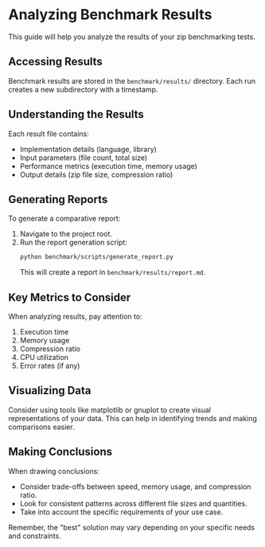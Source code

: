 # Analyzing Benchmark Results

This guide will help you analyze the results of your zip benchmarking tests.

## Accessing Results

Benchmark results are stored in the `benchmark/results/` directory. Each run creates a new subdirectory with a timestamp.

## Understanding the Results

Each result file contains:

- Implementation details (language, library)
- Input parameters (file count, total size)
- Performance metrics (execution time, memory usage)
- Output details (zip file size, compression ratio)

## Generating Reports

To generate a comparative report:

1. Navigate to the project root.
2. Run the report generation script:
   ```sh
   python benchmark/scripts/generate_report.py
   ```
   This will create a report in `benchmark/results/report.md`.

## Key Metrics to Consider

When analyzing results, pay attention to:

1. Execution time
2. Memory usage
3. Compression ratio
4. CPU utilization
5. Error rates (if any)

## Visualizing Data

Consider using tools like matplotlib or gnuplot to create visual representations of your data. This can help in identifying trends and making comparisons easier.

## Making Conclusions

When drawing conclusions:

- Consider trade-offs between speed, memory usage, and compression ratio.
- Look for consistent patterns across different file sizes and quantities.
- Take into account the specific requirements of your use case.

Remember, the "best" solution may vary depending on your specific needs and constraints.
